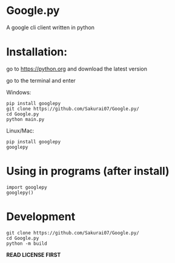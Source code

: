 # Google.py
A google cli client written in python


# Installation:

go to https://python.org and download the latest version

go to the terminal and enter

Windows:

```
pip install googlepy
git clone https://github.com/Sakurai07/Google.py/
cd Google.py
python main.py
```

Linux/Mac:

```
pip install googlepy
googlepy
```

# Using in programs (after install)
```
import googlepy
googlepy()
```

# Development
```
git clone https://github.com/Sakurai07/Google.py/
cd Google.py
python -m build
```
**READ LICENSE FIRST**
